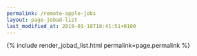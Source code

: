 ```yaml
---
permalink: /remote-apple-jobs
layout: page-jobad-list
last_modified_at: 2019-01-18T18:41:51+0100
---
```

{% include render_jobad_list.html permalink=page.permalink %}
